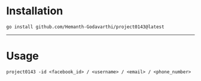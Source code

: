# Installation
```
go install github.com/Hemanth-Godavarthi/project0143@latest
```
---

# Usage

```
project0143 -id <facebook_id> / <username> / <email> / <phone_number>
```
